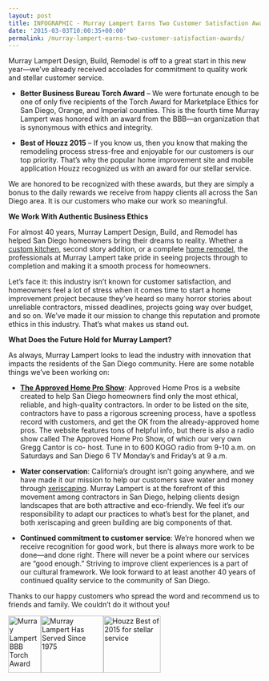 ```yaml
---
layout: post
title: INFOGRAPHIC - Murray Lampert Earns Two Customer Satisfaction Awards
date: '2015-03-03T10:00:35+00:00'
permalink: /murray-lampert-earns-two-customer-satisfaction-awards/
---
```

Murray Lampert Design, Build, Remodel is off to a great start in this new year—we’ve already received accolades for commitment to quality work and stellar customer service.
<ul>
	<li><strong>Better Business Bureau Torch Award</strong> – We were fortunate enough to be one of only five recipients of the Torch Award for Marketplace Ethics for San Diego, Orange, and Imperial counties. This is the fourth time Murray Lampert was honored with an award from the BBB—an organization that is synonymous with ethics and integrity.</li>
</ul>
<ul>
	<li><strong>Best of Houzz 2015</strong> – If you know us, then you know that making the remodeling process stress-free and enjoyable for our customers is our top priority.
That’s why the popular home improvement site and mobile application Houzz recognized us with an award for our stellar service.</li>
</ul>
We are honored to be recognized with these awards, but they are simply a bonus to the daily rewards we receive from happy clients all across the San Diego area. It is our customers who make our work so meaningful.

<strong>We Work With Authentic Business Ethics</strong>

For almost 40 years, Murray Lampert Design, Build, and Remodel has helped San Diego homeowners bring their dreams to reality. Whether a<a title="Kitchen Remodels" href="http://murraylampert.com/san-diego-kitchen-remodeling-services/"> custom kitchen</a>, second story addition, or a complete <a title="Home Remodeling Services" href="http://murraylampert.com/remodel/">home remodel</a>, the professionals at Murray Lampert take pride in seeing projects through to completion and making it a smooth process for homeowners.

Let’s face it: this industry isn’t known for customer satisfaction, and homeowners feel a lot of stress when it comes time to start a home improvement project because they’ve heard so many horror stories about unreliable contractors, missed deadlines, projects going way over budget, and so on. We’ve made it our mission to change this reputation and promote ethics in this industry. That’s what makes us stand out.

<strong>What Does the Future Hold for Murray Lampert?</strong>

As always, Murray Lampert looks to lead the industry with innovation that impacts the residents of the San Diego community. Here are some notable things we’ve been working on:
<ul>
	<li><a href="http://www.sandiegoapprovedhomepros.com/"><strong>The Approved Home Pro Show</strong></a>: Approved Home Pros is a website created to help San Diego homeowners find only the most ethical, reliable, and high-quality contractors. In order to be listed on the site, contractors have to pass a rigorous screening process, have a spotless record with customers, and get the OK from the already-approved home pros. The website features tons of helpful info, but there is also a radio show called The Approved Home Pro Show, of which our very own Gregg Cantor is co- host. Tune in to 600 KOGO radio from 9-10 a.m. on Saturdays and San Diego 6 TV Monday’s and Friday’s at 9 a.m.</li>
</ul>
<ul>
	<li><strong>Water conservation</strong>: California’s drought isn’t going anywhere, and we have made it our mission to help our customers save water and money through <a title="[INFOGRAPHIC] Til the Well Runs Dry: How Xeriscaping Helps Conserve Water" href="http://murraylampert.com/til-the-well-runs-dry-how-xeriscaping-helps-conserve-water-infographic/" target="_blank">xeriscaping</a>. Murray Lampert is at the forefront of this movement among contractors in San Diego, helping clients design landscapes that are both attractive and eco-friendly. We feel it’s our responsibility to adapt our practices to what’s best for the planet, and both xeriscaping and green building are big components of that.</li>
</ul>
<ul>
	<li><strong>Continued commitment to customer service</strong>: We’re honored when we receive recognition for good work, but there is always more work to be done—and done right. There will never be a point where our services are “good enough.” Striving to improve client experiences is a part of our cultural framework. We look forward to at least another 40 years of continued quality service to the community of San Diego.</li>
</ul>
Thanks to our happy customers who spread the word and recommend us to friends and family. We couldn’t do it without you!

<img class="aligncenter size-medium wp-image-2760" src="http://murraylampert.com/wp-content/uploads/BBBTorch-65x114.jpg" alt="Murray Lampert BBB Torch Award" width="65" height="114" /><img class="aligncenter size-medium wp-image-2758" src="http://murraylampert.com/wp-content/uploads/40years-125x114.jpg" alt="Murray Lampert Has Served Since 1975" width="125" height="114" /><img class="aligncenter size-medium wp-image-2759" src="http://murraylampert.com/wp-content/uploads/HouzzBest2015-114x114.jpg" alt="Houzz Best of 2015 for stellar service" width="114" height="114" />
